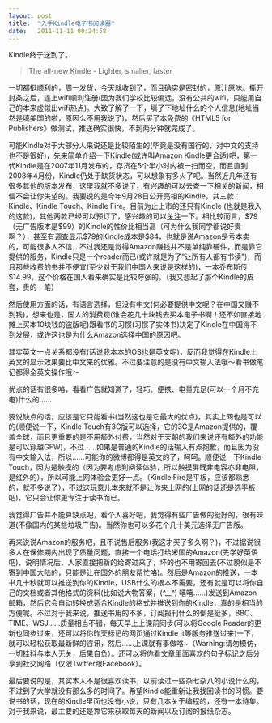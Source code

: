 ```yaml
---
layout: post
title:  "入手Kindle电子书阅读器"
date:   2011-11-11 00:24:58
---
```

Kindle终于送到了。

> The all-new Kindle - Lighter, smaller, faster

一切都挺顺利的，周一发货，今天就收到了，而且确实是密封的，原汁原味。撕开封条之后，连上wifi顺利注册(因为我们学校比较偏远，没有公共的wifi，只能用自己的本来虚拟出wifi热点)。大致了解了一下，填了下地址什么的个人信息(地址当然是填美国的啦，原因么不用我说了)，然后买了本免费的《HTML5 for Publishers》做测试，推送确实很快，不到两分钟就完成了。

可能Kindle对于大部分人来说还是比较陌生的(毕竟是没有国行的，对中文的支持也不是很好)，先来简单介绍一下Kindle(或许叫Amazon Kindle更合适)吧，第一代Kindle是在2007年11月发布的，存货在5个半小时内被一扫而空，而且直到2008年4月份，Kindle仍处于缺货状态，可以想象有多火了吧。当然近几年还有很多其他的版本发布，这里我就不多说了，有兴趣的可以去查一下相关的新闻，相信不会让你失望的。我要说的是今年9月28日公开亮相的Kindle，共三款：Kindle、Kindle Touch、Kindle Fire。目前为止上市的还只有Kindle (也就是我入的这款)，其他两款已经可以预订了，感兴趣的可以[关注](http://www.amazon.com/Kindle-eReader-eBook-Reader-e-Reader-Special-Offers/dp/B0051QVESA)一下。相比较而言，\$79（无广告版本是\$99）的Kindle的性价比相当高（可为什么我同学都说好贵啊？），甚至有[调查](http://www.ndtv.com/article/technology/79-kindle-costs-84-to-make-149520)显示\$79的Kindle成本是\$84，也就是说Amazon是亏本卖的，可能很多人不信，不过我还是觉得Amazon赚钱并不是单纯靠硬件，而是靠它提供的服务，Kindle只是一个reader而已(或许就是为了“让所有人都有书读")，而且那些收费的书并不便宜(至少对于我们中国人来说是这样的)，一本乔布斯传\$14.99，这个价格在国人看来确实是比较夸张的。（我又想起了那个Kindle的皮套，贵的一笔）

然后使用方面的话，有语言选择，但没有中文(何必要提供中文呢？在中国又赚不到钱)，想来也是，国人的消费观(谁会花几十块钱去买本电子书啊！还不如直接地摊上买本10块钱的盗版呢)跟看书的习惯(习惯了实体书)决定了Kindle在中国得不到发展，或许这也是为什么Amazon选择中国的原因吧。

其实英文一点关系都没有(话说我本本的OS也是英文呢)，反而我觉得在Kindle上英文的显示效果要比中文来的优雅。不过要注意的是没有中文输入法哦～看书做笔记都得全英文操作哦～

优点的话有很多咯，看看广告就知道了，轻巧、便携、电量充足(可以一个月不充电)什么的……

要说缺点的话，应该是它只能看书(当然这也是它最大的优点)，其实上网也是可以的(顺便说一下，Kindle Touch有3G版可以选择，它的3G是Amazon提供的，覆盖全球，而且更重要的是不用额外付费，当然对于天朝的我们来说还有额外的功能是可以穿越GFW)，不过……如果是普通的Kindle的话输入有点抱歉，而且因为没有中文输入法，所以……可能你的微博都得是英文的了，呵呵。顺便说一下Kindle Touch，因为是触摸的（因为要考虑到阅读体验，所以触摸屏既非电容亦非电阻，是红外的），所以可能上网体验会更好一点。（Kindle Fire是平板，应该都熟悉的，就不多说了），不过这玩意儿本来就不是让你来上网的(上网的话还是选平板吧)，它只会让你更专注于读书而已。

我觉得广告并不能算缺点吧，看个人喜好吧，我觉得有些广告做的挺好的，很有味道(不像国内的某些垃圾广告)。当然你也可以多花个几十美元选择无广告版。

再来说说Amazon的服务吧，且不说售后服务(我这才买了多久啊？)，不过据说很多人在保修期内出现了质量问题，直接一个电话打给米国的Amazon(先学好英语吧)，说明情况后，人家直接把新的给寄过来了，坏的也不用寄回去(不过貌似是不寄到中国大陆的，只能是让在国外的朋友帮忙咯)。然后是Amazon的推送，一本书几十秒就可以推送到你的Kindle，USB什么的根本不需要，还有就是可以将你自己的文档或者其他格式的资料(比如说大物答案，(*^__^*) 嘻嘻……)发送到Amazon邮箱，然后它会自动转换成适合Kindle的格式并推送到你的Kindle，真的是相当的方便呢。不过对于我来说，推送书用的不多，订阅报刊什么的倒是挺多，BBC、TIME、WSJ……质量相当不错，每天早上上课前同步(可以将Google Reader的更新也同步过来，还可以将你昨天标记的网页通过Kindle It等服务推送过来)一下，就可以轻松获取最新鲜的咨讯，然后……上课就有事做咯~（Warning:请勿模仿，一切挂科与本人无关，后果自负）。还可以将你看文章里面喜欢的句子标记之后分享到社交网络（仅限Twitter跟Facebook）。

最后要说的是，其实本人不是很喜欢读书，以前读过一些杂七杂八的小说什么的，不过到了大学就没有那么多的时间了。希望Kindle能重新让我找回读书的习惯。要说书的话，现在的Kindle里面也没有小说，只有几本关于编程的，还有一本诗集。对于我来说，最主要的还是靠它来获取每天的新闻以及订阅的报纸杂志。
